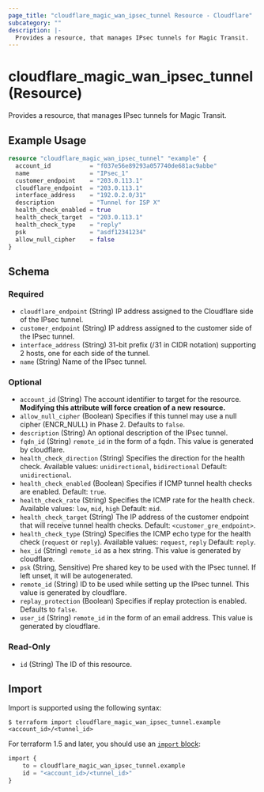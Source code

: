 ```yaml
---
page_title: "cloudflare_magic_wan_ipsec_tunnel Resource - Cloudflare"
subcategory: ""
description: |-
  Provides a resource, that manages IPsec tunnels for Magic Transit.
---
```


# cloudflare_magic_wan_ipsec_tunnel (Resource)

Provides a resource, that manages IPsec tunnels for Magic Transit.

## Example Usage

```terraform
resource "cloudflare_magic_wan_ipsec_tunnel" "example" {
  account_id           = "f037e56e89293a057740de681ac9abbe"
  name                 = "IPsec_1"
  customer_endpoint    = "203.0.113.1"
  cloudflare_endpoint  = "203.0.113.1"
  interface_address    = "192.0.2.0/31"
  description          = "Tunnel for ISP X"
  health_check_enabled = true
  health_check_target  = "203.0.113.1"
  health_check_type    = "reply"
  psk                  = "asdf12341234"
  allow_null_cipher    = false
}
```
<!-- schema generated by tfplugindocs -->
## Schema

### Required

- `cloudflare_endpoint` (String) IP address assigned to the Cloudflare side of the IPsec tunnel.
- `customer_endpoint` (String) IP address assigned to the customer side of the IPsec tunnel.
- `interface_address` (String) 31-bit prefix (/31 in CIDR notation) supporting 2 hosts, one for each side of the tunnel.
- `name` (String) Name of the IPsec tunnel.

### Optional

- `account_id` (String) The account identifier to target for the resource. **Modifying this attribute will force creation of a new resource.**
- `allow_null_cipher` (Boolean) Specifies if this tunnel may use a null cipher (ENCR_NULL) in Phase 2. Defaults to `false`.
- `description` (String) An optional description of the IPsec tunnel.
- `fqdn_id` (String) `remote_id` in the form of a fqdn. This value is generated by cloudflare.
- `health_check_direction` (String) Specifies the direction for the health check. Available values: `unidirectional`, `bidirectional` Default: `unidirectional`.
- `health_check_enabled` (Boolean) Specifies if ICMP tunnel health checks are enabled. Default: `true`.
- `health_check_rate` (String) Specifies the ICMP rate for the health check. Available values: `low`, `mid`, `high` Default: `mid`.
- `health_check_target` (String) The IP address of the customer endpoint that will receive tunnel health checks. Default: `<customer_gre_endpoint>`.
- `health_check_type` (String) Specifies the ICMP echo type for the health check (`request` or `reply`). Available values: `request`, `reply` Default: `reply`.
- `hex_id` (String) `remote_id` as a hex string. This value is generated by cloudflare.
- `psk` (String, Sensitive) Pre shared key to be used with the IPsec tunnel. If left unset, it will be autogenerated.
- `remote_id` (String) ID to be used while setting up the IPsec tunnel. This value is generated by cloudflare.
- `replay_protection` (Boolean) Specifies if replay protection is enabled. Defaults to `false`.
- `user_id` (String) `remote_id` in the form of an email address. This value is generated by cloudflare.

### Read-Only

- `id` (String) The ID of this resource.

## Import

Import is supported using the following syntax:

```shell
$ terraform import cloudflare_magic_wan_ipsec_tunnel.example <account_id>/<tunnel_id>
```

For terraform 1.5 and later, you should use an [`import` block](https://developer.hashicorp.com/terraform/language/import):
```terraform
import {
    to = cloudflare_magic_wan_ipsec_tunnel.example
    id = "<account_id>/<tunnel_id>"
}
```
